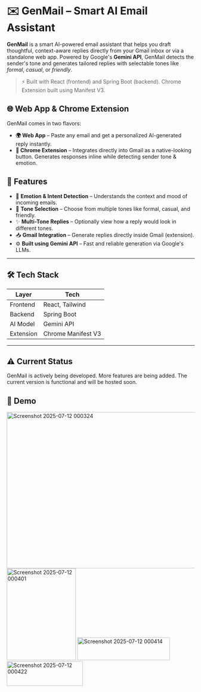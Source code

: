 # ✉️ GenMail – Smart AI Email Assistant

**GenMail** is a smart AI-powered email assistant that helps you draft thoughtful, context-aware replies directly from your Gmail inbox or via a standalone web app. Powered by Google's **Gemini API**, GenMail detects the sender's tone and generates tailored replies with selectable tones like *formal*, *casual*, or *friendly*.

> ⚡ Built with React (frontend) and Spring Boot (backend). Chrome Extension built using Manifest V3.


## 🌐 Web App & Chrome Extension

GenMail comes in two flavors:

- **🌍 Web App** – Paste any email and get a personalized AI-generated reply instantly.
- **🧩 Chrome Extension** – Integrates directly into Gmail as a native-looking button. Generates responses inline while detecting sender tone & emotion.


## 🚀 Features

- 🧠 **Emotion & Intent Detection** – Understands the context and mood of incoming emails.
- 🎯 **Tone Selection** – Choose from multiple tones like formal, casual, and friendly.
- ✨ **Multi-Tone Replies** – Optionally view how a reply would look in different tones.
- 📥 **Gmail Integration** – Generate replies directly inside Gmail (extension).
- ⚙️ **Built using Gemini API** – Fast and reliable generation via Google's LLMs.

---

## 🛠️ Tech Stack

| Layer     | Tech            |
|-----------|-----------------|
| Frontend  | React, Tailwind |
| Backend   | Spring Boot     |
| AI Model  | Gemini API      |
| Extension | Chrome Manifest V3 |

---

## ⚠️ Current Status

GenMail is actively being developed. More features are being added. The current version is functional and will be hosted soon.

## 🚀 Demo
<img width="779" height="419" alt="Screenshot 2025-07-12 000324" src="https://github.com/user-attachments/assets/98610204-9909-42a4-bfa4-e21bcb606fd9" />
<img width="185" height="246" alt="Screenshot 2025-07-12 000401" src="https://github.com/user-attachments/assets/8aef883d-0242-4721-afe7-515024c57096" />
<img width="248" height="61" alt="Screenshot 2025-07-12 000414" src="https://github.com/user-attachments/assets/59aebe90-bda2-4ae7-83fb-5a9561eff655" />
<img width="204" height="66" alt="Screenshot 2025-07-12 000422" src="https://github.com/user-attachments/assets/0bff03c8-7e81-4ed5-85f7-0be83f2e046f" />

